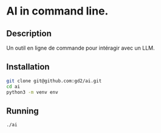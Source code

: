 # AI in command line.

## Description 

Un outil en ligne de commande pour intéragir avec un LLM.

## Installation

```bash
git clone git@github.com:gd2/ai.git
cd ai
python3 -m venv env
```

## Running

```
./ai
```

